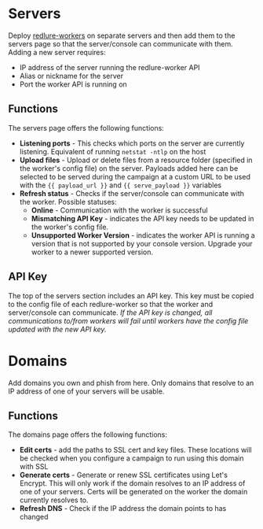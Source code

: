 # Servers
Deploy [redlure-workers](https://github.com/redlure/redlure-worker) on separate servers and then add them to the servers page so that the server/console can communicate with them. Adding a new server requires:
* IP address of the server running the redlure-worker API
* Alias or nickname for the server
* Port the worker API is running on

## Functions
The servers page offers the following functions:
* __Listening ports__ - This checks which ports on the server are currently listening. Equivalent of running `netstat -ntlp` on the host
* __Upload files__ - Upload or delete files from a resource folder (specified in the worker's config file) on the server. Payloads added here can be selected to be served during the campaign at a custom URL to be used with the `{{ payload_url }}` and `{{ serve_payload }}` variables
* __Refresh status__ - Checks if the server/console can communicate with the worker. Possible statuses:
    * __Online__ - Communication with the worker is successful
    * __Mismatching API Key__ - indicates the API key needs to be updated in the worker's config file.
    * __Unsupported Worker Version__ - indicates the worker API is running a version that is not supported by your console version. Upgrade your worker to a newer supported version.


## API Key
The top of the servers section includes an API key. This key must be copied to the config file of each redlure-worker so that the worker and server/console can communicate. *If the API key is changed, all communications to/from workers will fail until workers have the config file updated with the new API key.*

# Domains
Add domains you own and phish from here. Only domains that resolve to an IP address of one of your servers will be usable. 

## Functions
The domains page offers the following functions:
* __Edit certs__ - add the paths to SSL cert and key files. These locations will be checked when you configure a campaign to run using this domain with SSL
* __Generate certs__ - Generate or renew SSL certificates using Let's Encrypt. This will only work if the domain resolves to an IP address of one of your servers. Certs will be generated on the worker the domain currently resolves to.
* __Refresh DNS__ - Check if the IP address the domain points to has changed
